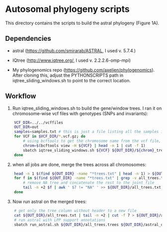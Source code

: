 # Autosomal phylogeny scripts

This directory contains the scripts to build the astral phylogeny (Figure 1A).

## Dependencies

- astral (https://github.com/smirarab/ASTRAL, I used v. 5.7.4.)
- IQtree (http://www.iqtree.org/, I used v. 2.2.2.6-omp-mpi)

- My phylogenomics repo (https://github.com/axeljen/phylogenomics). After cloning this, adjust the PYTHONSCRIPTS path in iqtree_sliding_windows.sh to point to the correct location.

## Workflow

1. Run iqtree_sliding_windows.sh to build the gene/window trees.
I ran it on chromosome-wise vcf files with genotypes (SNPs and invariants):

```bash
	VCF_DIR=../../vcffiles
	OUT_DIR=out
	samples=samples.txt # this is just a file listing all the samples included in the vcf file (or a subset if wanted)
	for VCF in $VCF_DIR/*.vcf.gz; do
		# using bcftools to get the chromosome name from the vcf file, requires bcftools in PATH 
		chrom=$(bcftools view -H ${VCF} | head -n 1 | cut -f 1)
		sbatch iqtree_sliding_windows.sh ${VCF} ${OUT_DIR}/${chrom}_trees.txt ${samples}
	done
```
2. when all jobs are done, merge the trees across all chromosomes:
```bash
	head -n 1 $(find ${OUT_DIR} -name "*trees.txt" | head -n 1) > ${OUT_DIR}/all_trees.txt
	for f in $(find ${OUT_DIR} -name "*trees.txt" | grep -v all_trees.txt); do
		# remove NA tree and concatenate the rest to the joint file
		tail -n +2 $f | awk ' $7 != "NA" ' >> ${OUT_DIR}/all_trees.txt
	done
```
3. Now run astral on the merged trees:
```bash
	# get only the tree column without header to a new file
	cat ${OUT_DIR}/all_trees.txt | tail -n +2 | cut -f 7 > ${OUT_DIR}/all_trees.trees
	# run astral with LPP support annotations
	sbatch run_astral.sh ${OUT_DIR}/all_trees.trees ${OUT_DIR}/astral_output.tre 3

```